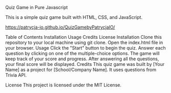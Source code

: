 Quiz Game in Pure Javascript

This is a simple quiz game built with HTML, CSS, and JavaScript.

https://patrycja-io.github.io/QuizGamebyPatrycjaIO/



Table of Contents
Installation
Usage
Credits
License
Installation
Clone this repository to your local machine using git clone.
Open the index.html file in your browser.
Usage
Click the "Start" button to begin the quiz.
Answer each question by clicking on one of the multiple-choice options.
The game will keep track of your score and progress.
After answering all the questions, your final score will be displayed.
Credits
This quiz game was built by [Your Name] as a project for [School/Company Name]. It uses questions from Trivia API.

License
This project is licensed under the MIT License.